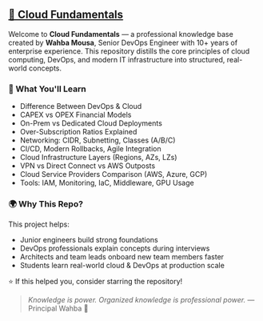 ## [📘 Cloud Fundamentals](./Cloud%20Fundamentals.md)

Welcome to **Cloud Fundamentals** — a professional knowledge base created by **Wahba Mousa**, Senior DevOps Engineer with 10+ years of enterprise experience. This repository distills the core principles of cloud computing, DevOps, and modern IT infrastructure into structured, real-world concepts.

### 🧠 What You'll Learn
-  Difference Between DevOps & Cloud
-  CAPEX vs OPEX Financial Models
-  On-Prem vs Dedicated Cloud Deployments
-  Over-Subscription Ratios Explained
-  Networking: CIDR, Subnetting, Classes (A/B/C)
-  CI/CD, Modern Rollbacks, Agile Integration
-  Cloud Infrastructure Layers (Regions, AZs, LZs)
-  VPN vs Direct Connect vs AWS Outposts
-  Cloud Service Providers Comparison (AWS, Azure, GCP)
-  Tools: IAM, Monitoring, IaC, Middleware, GPU Usage

### 🌍 Why This Repo?
This project helps:
-  Junior engineers build strong foundations
-  DevOps professionals explain concepts during interviews
-  Architects and team leads onboard new team members faster
-  Students learn real-world cloud & DevOps at production scale

⭐ If this helped you, consider starring the repository!

> _Knowledge is power. Organized knowledge is professional power._ — Principal Wahba 💼

